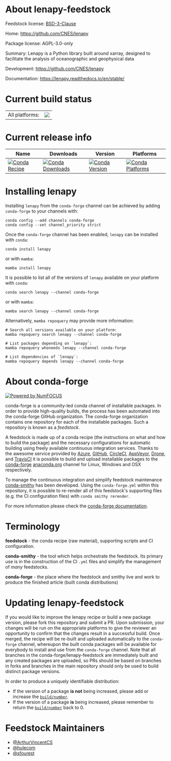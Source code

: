 About lenapy-feedstock
======================

Feedstock license: [BSD-3-Clause](https://github.com/conda-forge/lenapy-feedstock/blob/main/LICENSE.txt)

Home: https://github.com/CNES/lenapy

Package license: AGPL-3.0-only

Summary: Lenapy is a Python library built around xarray, designed to facilitate the analysis of oceanographic and geophysical data

Development: https://github.com/CNES/lenapy

Documentation: https://lenapy.readthedocs.io/en/stable/

Current build status
====================


<table><tr><td>All platforms:</td>
    <td>
      <a href="https://dev.azure.com/conda-forge/feedstock-builds/_build/latest?definitionId=26116&branchName=main">
        <img src="https://dev.azure.com/conda-forge/feedstock-builds/_apis/build/status/lenapy-feedstock?branchName=main">
      </a>
    </td>
  </tr>
</table>

Current release info
====================

| Name | Downloads | Version | Platforms |
| --- | --- | --- | --- |
| [![Conda Recipe](https://img.shields.io/badge/recipe-lenapy-green.svg)](https://anaconda.org/conda-forge/lenapy) | [![Conda Downloads](https://img.shields.io/conda/dn/conda-forge/lenapy.svg)](https://anaconda.org/conda-forge/lenapy) | [![Conda Version](https://img.shields.io/conda/vn/conda-forge/lenapy.svg)](https://anaconda.org/conda-forge/lenapy) | [![Conda Platforms](https://img.shields.io/conda/pn/conda-forge/lenapy.svg)](https://anaconda.org/conda-forge/lenapy) |

Installing lenapy
=================

Installing `lenapy` from the `conda-forge` channel can be achieved by adding `conda-forge` to your channels with:

```
conda config --add channels conda-forge
conda config --set channel_priority strict
```

Once the `conda-forge` channel has been enabled, `lenapy` can be installed with `conda`:

```
conda install lenapy
```

or with `mamba`:

```
mamba install lenapy
```

It is possible to list all of the versions of `lenapy` available on your platform with `conda`:

```
conda search lenapy --channel conda-forge
```

or with `mamba`:

```
mamba search lenapy --channel conda-forge
```

Alternatively, `mamba repoquery` may provide more information:

```
# Search all versions available on your platform:
mamba repoquery search lenapy --channel conda-forge

# List packages depending on `lenapy`:
mamba repoquery whoneeds lenapy --channel conda-forge

# List dependencies of `lenapy`:
mamba repoquery depends lenapy --channel conda-forge
```


About conda-forge
=================

[![Powered by
NumFOCUS](https://img.shields.io/badge/powered%20by-NumFOCUS-orange.svg?style=flat&colorA=E1523D&colorB=007D8A)](https://numfocus.org)

conda-forge is a community-led conda channel of installable packages.
In order to provide high-quality builds, the process has been automated into the
conda-forge GitHub organization. The conda-forge organization contains one repository
for each of the installable packages. Such a repository is known as a *feedstock*.

A feedstock is made up of a conda recipe (the instructions on what and how to build
the package) and the necessary configurations for automatic building using freely
available continuous integration services. Thanks to the awesome service provided by
[Azure](https://azure.microsoft.com/en-us/services/devops/), [GitHub](https://github.com/),
[CircleCI](https://circleci.com/), [AppVeyor](https://www.appveyor.com/),
[Drone](https://cloud.drone.io/welcome), and [TravisCI](https://travis-ci.com/)
it is possible to build and upload installable packages to the
[conda-forge](https://anaconda.org/conda-forge) [anaconda.org](https://anaconda.org/)
channel for Linux, Windows and OSX respectively.

To manage the continuous integration and simplify feedstock maintenance
[conda-smithy](https://github.com/conda-forge/conda-smithy) has been developed.
Using the ``conda-forge.yml`` within this repository, it is possible to re-render all of
this feedstock's supporting files (e.g. the CI configuration files) with ``conda smithy rerender``.

For more information please check the [conda-forge documentation](https://conda-forge.org/docs/).

Terminology
===========

**feedstock** - the conda recipe (raw material), supporting scripts and CI configuration.

**conda-smithy** - the tool which helps orchestrate the feedstock.
                   Its primary use is in the construction of the CI ``.yml`` files
                   and simplify the management of *many* feedstocks.

**conda-forge** - the place where the feedstock and smithy live and work to
                  produce the finished article (built conda distributions)


Updating lenapy-feedstock
=========================

If you would like to improve the lenapy recipe or build a new
package version, please fork this repository and submit a PR. Upon submission,
your changes will be run on the appropriate platforms to give the reviewer an
opportunity to confirm that the changes result in a successful build. Once
merged, the recipe will be re-built and uploaded automatically to the
`conda-forge` channel, whereupon the built conda packages will be available for
everybody to install and use from the `conda-forge` channel.
Note that all branches in the conda-forge/lenapy-feedstock are
immediately built and any created packages are uploaded, so PRs should be based
on branches in forks and branches in the main repository should only be used to
build distinct package versions.

In order to produce a uniquely identifiable distribution:
 * If the version of a package **is not** being increased, please add or increase
   the [``build/number``](https://docs.conda.io/projects/conda-build/en/latest/resources/define-metadata.html#build-number-and-string).
 * If the version of a package **is** being increased, please remember to return
   the [``build/number``](https://docs.conda.io/projects/conda-build/en/latest/resources/define-metadata.html#build-number-and-string)
   back to 0.

Feedstock Maintainers
=====================

* [@ArthurVincentCS](https://github.com/ArthurVincentCS/)
* [@hulecom](https://github.com/hulecom/)
* [@sfourest](https://github.com/sfourest/)

